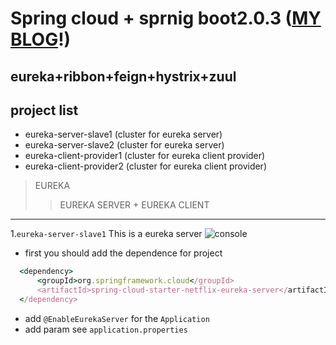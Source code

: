 # Spring cloud + sprnig boot2.0.3 ([MY BLOG](https://torgor.github.io)!)
## eureka+ribbon+feign+hystrix+zuul

## project list
* eureka-server-slave1 (cluster for eureka server)
* eureka-server-slave2 (cluster for eureka server)
* eureka-client-provider1 (cluster for eureka client provider)
* eureka-client-provider2 (cluster for eureka client provider)



> EUREKA
>> EUREKA SERVER + EUREKA CLIENT
***
1.`eureka-server-slave1`
This is a eureka server
![console](https://torgor.github.io/assets/images/springcloud/eureka-console-8761.png)
* first you should add the dependence for project
```ruby
  <dependency>
      <groupId>org.springframework.cloud</groupId>
      <artifactId>spring-cloud-starter-netflix-eureka-server</artifactId>
  </dependency>
```
* add `@EnableEurekaServer` for the `Application`
* add param see `application.properties`


